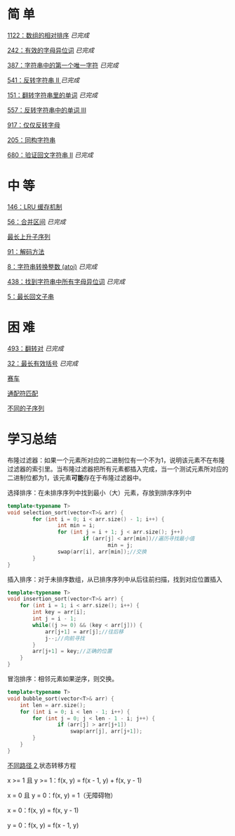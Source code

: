 # 简 单

[1122：数组的相对排序](https://github.com/libracjj/AlgorithmQIUZHAO/blob/master/Week_06/Leetcode_1122.cpp)           *已完成*          

[242：有效的字母异位词](https://github.com/libracjj/AlgorithmQIUZHAO/blob/master/Week_06/Leetcode_242.cpp)           *已完成*          

[387：字符串中的第一个唯一字符](https://github.com/libracjj/AlgorithmQIUZHAO/blob/master/Week_06/Leetcode_387.cpp)           *已完成*          

[541：反转字符串 II ](https://github.com/libracjj/AlgorithmQIUZHAO/blob/master/Week_06/Leetcode_541.cpp)           *已完成*          

[151：翻转字符串里的单词](https://github.com/libracjj/AlgorithmQIUZHAO/blob/master/Week_06/Leetcode_151.py)           *已完成*          

[557：反转字符串中的单词 III ](https://leetcode-cn.com/problems/reverse-words-in-a-string-iii/)

[917：仅仅反转字母](https://leetcode-cn.com/problems/reverse-only-letters/)

[205：同构字符串](https://leetcode-cn.com/problems/isomorphic-strings/)

[680：验证回文字符串 Ⅱ](https://github.com/libracjj/AlgorithmQIUZHAO/blob/master/Week_06/Leetcode_680.cpp)           *已完成*          

# 中 等

[146：LRU 缓存机制](https://leetcode-cn.com/problems/lru-cache/#/)

[56：合并区间](https://github.com/libracjj/AlgorithmQIUZHAO/blob/master/Week_06/Leetcode_56.cpp)           *已完成*          

[最长上升子序列](https://leetcode-cn.com/problems/longest-increasing-subsequence/)

[91：解码方法](https://leetcode-cn.com/problems/decode-ways/)

[8：字符串转换整数 (atoi)](https://github.com/libracjj/AlgorithmQIUZHAO/blob/master/Week_06/Leetcode_8.cpp)           *已完成*          

[438：找到字符串中所有字母异位词](https://github.com/libracjj/AlgorithmQIUZHAO/blob/master/Week_06/Leetcode_438.cpp)           *已完成*          

[5：最长回文子串](https://leetcode-cn.com/problems/longest-palindromic-substring/)

# 困 难

[493：翻转对](https://github.com/libracjj/AlgorithmQIUZHAO/blob/master/Week_06/Leetcode_493.cpp)           *已完成*          

[32：最长有效括号](https://github.com/libracjj/AlgorithmQIUZHAO/blob/master/Week_06/Leetcode_32.cpp)           *已完成*          

[赛车](https://leetcode-cn.com/problems/race-car/)

[通配符匹配](https://leetcode-cn.com/problems/wildcard-matching/)

[不同的子序列](https://leetcode-cn.com/problems/distinct-subsequences/)

# 学习总结

布隆过滤器：如果一个元素所对应的二进制位有一个不为1，说明该元素不在布隆过滤器的索引里。当布隆过滤器把所有元素都插入完成，当一个测试元素所对应的二进制位都为1，该元素**可能**存在于布隆过滤器中。   



选择排序：在未排序序列中找到最小（大）元素，存放到排序序列中

```c++
template<typename T>
void selection_sort(vector<T>& arr) {
        for (int i = 0; i < arr.size() - 1; i++) {
                int min = i;
                for (int j = i + 1; j < arr.size(); j++)
                        if (arr[j] < arr[min])//遍历寻找最小值
                                min = j;
                swap(arr[i], arr[min]);//交换
        }
}
```

插入排序：对于未排序数组，从已排序序列中从后往前扫描，找到对应位置插入

```c++
template<typename T>
void insertion_sort(vector<T>& arr) {
    for (int i = 1; i < arr.size(); i++) {
        int key = arr[i];
        int j = i - 1;
        while((j >= 0) && (key < arr[j])) {
            arr[j+1] = arr[j];//往后移
            j--;//向前寻找
        }
        arr[j+1] = key;//正确的位置
    }
}
```

冒泡排序：相邻元素如果逆序，则交换。

```c++
template<typename T>
void bubble_sort(vector<T>& arr) {
    int len = arr.size();
    for (int i = 0; i < len - 1; i++) {
        for (int j = 0; j < len - 1 - i; j++) {
                if (arr[j] > arr[j+1])
                    swap(arr[j], arr[j+1]);
        }
    }
}
```

[不同路径 2 ](https://leetcode-cn.com/problems/unique-paths-ii/) 状态转移方程

x >= 1 且 y >= 1：f(x, y) = f(x - 1, y) + f(x, y - 1)

x = 0 且 y = 0：f(x, y) = 1（无障碍物）

x = 0：f(x, y) = f(x, y - 1)

y = 0：f(x, y) = f(x - 1, y)